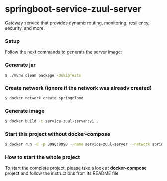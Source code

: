 # springboot-service-zuul-server

Gateway service that provides dynamic routing, monitoring, resiliency, security, and more.

### Setup

Follow the next commands to generate the server image:

### Generate jar

```bash
$ ./mvnw clean package -DskipTests
```

### Create network (ignore if the network was already created)

```bash
$ docker network create springcloud
```

### Generate image

```bash
$ docker build -t service-zuul-server:v1 .
```

### Start this project without docker-compose

```bash
$ docker run -d -p 8090:8090 --name service-zuul-server --network springcloud service-zuul-server:v1
```
### How to start the whole project

To start the complete project, please take a look at **docker-compose** project and follow the instructions from its README file.